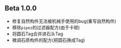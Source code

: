 ## Beta 1.0.0
 - 修复自然构件无法被机械手使用的bug(重写自然构件)
 - 移除`pipez`的过滤器配方(由于卡顿)
 - 将圆石Tag合并进石头Tag
 - 微调石质构件的配方(把圆石换成Tag)